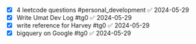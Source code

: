- [x] 4 leetcode questions #personal_development ✅ 2024-05-29
- [x] Write Umat Dev Log #tg0 ✅ 2024-05-29
- [x] write reference for Harvey #tg0 ✅ 2024-05-29
- [x] bigquery on Google #tg0 ✅ 2024-05-29